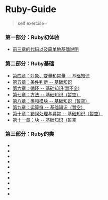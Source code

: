 # Ruby-Guide

> self exercise~

### 第一部分：Ruby初体验
- [前三章的代码以及简单地基础说明](./Ruby_Part_One "前三章的代码以及简单地基础说明")

### 第二部分：Ruby基础
- [第四章：对象、变量和常量 -- 基础知识](./Ruby_Part_Two_Ruby_basic/chapter4_object_variable_constant/4_basicKnowledge.md "第四章基础知识")
- [第五章：条件判断 -- 基础知识](./Ruby_Part_Two_Ruby_basic/chapter5_condition_judgment/5_basicKnowledge.md "第五章基础知识")
- [第六章：循环 -- 基础知识(暂不全)](./Ruby_Part_Two_Ruby_basic/chapter6_cycle/6_basicKnowledge.md "第六章基础知识")
- [第七章：方法 -- 基础知识（暂空）]()
- [第八章：类和模块 -- 基础知识（暂空）]()
- [第九章：运算符 -- 基础知识（暂空）]()
- [第十章：错误处理与异常 -- 基础知识（暂空）]()
- [第十一章：块 -- 基础知识（暂空]()

### 第三部分：Ruby的类
- []()
- []()
- []()
- []()
- []()
- []()
- []()
- []()
- []()
- []()
